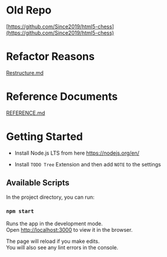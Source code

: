 # Old Repo 
[https://github.com/Since2019/html5-chess](https://github.com/Since2019/html5-chess)

# Refactor Reasons
[Restructure.md](Restructure.md)

# Reference Documents
[REFERENCE.md](REFERENCE.md)


# Getting Started

- Install Node.js LTS from here <https://nodejs.org/en/>

- Install `TODO Tree` Extension and then add `NOTE` to the settings


## Available Scripts

In the project directory, you can run:

### `npm start`

Runs the app in the development mode.\
Open [http://localhost:3000](http://localhost:3000) to view it in the browser.

The page will reload if you make edits.\
You will also see any lint errors in the console.


